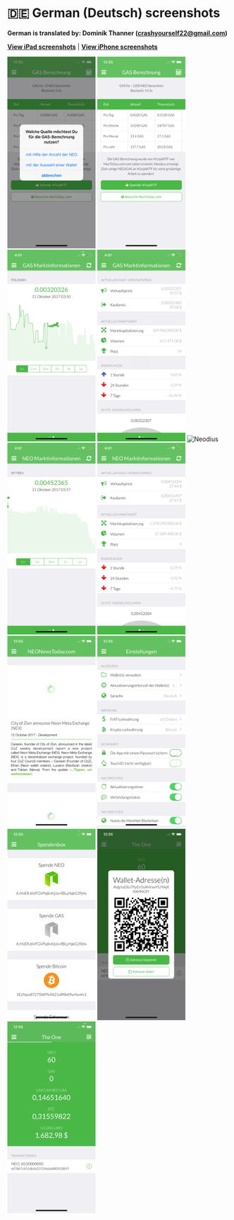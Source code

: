 # 🇩🇪 German (Deutsch) screenshots

**German is translated by: Dominik Thanner (crashyourself22@gmail.com)**

[**View iPad screenshots**](../iPad/german-screenshots.md) | [**View iPhone screenshots**](../iPhone/german-screenshots.md)

<img src="screen-gas-calculation-options.png" width="200" alt="GAS Berechnung - Wähle eine Methode aus"> <img src="screen-gas-calculation.png" width="200" alt="GAS Berechnung"> <img src="screen-gas-market-chart.png" width="200" alt="GAS Marktinformationen - Poloniex chart"> <img src="screen-gas-market-info.png" width="200" alt="GAS Marktinformationen"> <img src="screen-menu.png" width="200" alt="Neodius"> <img src="screen-neo-market-chart.png" width="200" alt="NEO Marktinformationen - Bittrex chart"> <img src="screen-neo-market-info.png" width="200" alt="NEO Marktinformationen"> <img src="screen-neo-news-today.png" width="200" alt="NEO News Today"> <img src="screen-settings.png" width="200" alt="Einstellungen"> <img src="screen-tip-jar.png" width="200" alt="Spendenbox"> <img src="screen-wallet-qr-code.png" width="200" alt="Aktuelle Wallets - Adresse teilen"> <img src="screen-wallet.png" width="200" alt="Aktuelle Wallets">